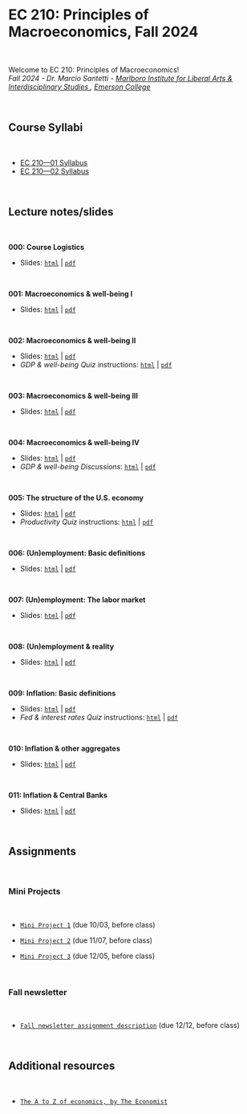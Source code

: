 # EC 210: Principles of Macroeconomics, Fall 2024

<br>

Welcome to EC 210: Principles of Macroeconomics!<br>
*Fall 2024 - Dr. Marcio Santetti - [Marlboro Institute for Liberal Arts & Interdisciplinary Studies ](https://emerson.edu/academics/schools-labs-and-centers/marlboro-institute), [Emerson College](https://www.emerson.edu/)*

<br>

## Course Syllabi

<br>

  - [EC 210&mdash;01 Syllabus](https://raw.githack.com/marciosantetti/ec210-fall24/main/syllabus/ec210-01-syllabus-fall24.pdf)
  - [EC 210&mdash;02 Syllabus](https://raw.githack.com/marciosantetti/ec210-fall24/main/syllabus/ec210-02-syllabus-fall24.pdf)

<br>


## Lecture notes/slides


<br>

**000: Course Logistics**

  - Slides: [`html`](https://raw.githack.com/marciosantetti/ec210-fall24/main/lectures/000-logistics/000-logistics.html) | [`pdf`](https://raw.githack.com/marciosantetti/ec210-fall24/main/lectures/000-logistics/000-logistics.pdf)

<br>

**001: Macroeconomics & well-being I**

  - Slides: [`html`](https://raw.githack.com/marciosantetti/ec210-fall24/main/lectures/001-big-picture/001-big-picture.html) | [`pdf`](https://raw.githack.com/marciosantetti/ec210-fall24/main/lectures/001-big-picture/001-big-picture.pdf)

<br>

**002: Macroeconomics & well-being II**

  - Slides: [`html`](https://raw.githack.com/marciosantetti/ec210-fall24/main/lectures/001-big-picture/001-big-picture-2.html) | [`pdf`](https://raw.githack.com/marciosantetti/ec210-fall24/main/lectures/001-big-picture/001-big-picture-2.pdf)
  - *GDP & well-being Quiz* instructions: [`html`](https://raw.githack.com/marciosantetti/ec210-fall24/main/lectures/001-big-picture/quiz-reading-1.html) | [`pdf`](https://raw.githack.com/marciosantetti/ec210-fall24/main/lectures/001-big-picture/quiz-reading-1.pdf)

<br>

**003: Macroeconomics & well-being III**

  - Slides: [`html`](https://raw.githack.com/marciosantetti/ec210-fall24/main/lectures/001-big-picture/001-big-picture-3.html) | [`pdf`](https://raw.githack.com/marciosantetti/ec210-fall24/main/lectures/001-big-picture/001-big-picture-3.pdf)

<br>

**004: Macroeconomics & well-being IV**

  - Slides: [`html`](https://raw.githack.com/marciosantetti/ec210-fall24/main/lectures/001-big-picture/001-big-picture-4.html) | [`pdf`](https://raw.githack.com/marciosantetti/ec210-fall24/main/lectures/001-big-picture/001-big-picture-4.pdf)
  - *GDP & well-being Discussions*: [`html`](https://raw.githack.com/marciosantetti/ec210-fall24/refs/heads/main/lectures/001-big-picture/well-being-discussions.html) | [`pdf`](https://raw.githack.com/marciosantetti/ec210-fall24/refs/heads/main/lectures/001-big-picture/macro-well-being-discussions.pdf
)


<br>

**005: The structure of the U.S. economy**

  - Slides: [`html`](https://raw.githack.com/marciosantetti/ec210-fall24/main/lectures/002-us-economy/002-us-economy.html) | [`pdf`](https://raw.githack.com/marciosantetti/ec210-fall24/main/lectures/002-us-economy/002-us-economy.pdf)
  - *Productivity Quiz* instructions: [`html`](https://raw.githack.com/marciosantetti/ec210-fall24/main/lectures/002-us-economy/quiz-reading-2.html) | [`pdf`](https://raw.githack.com/marciosantetti/ec210-fall24/main/lectures/002-us-economy/quiz-reading-2.pdf)

<br>

**006: (Un)employment: Basic definitions**

  - Slides: [`html`](https://rawcdn.githack.com/marciosantetti/ec210-fall24/refs/heads/main/lectures/003-unemployment/003-unemp-1.html) | [`pdf`](https://rawcdn.githack.com/marciosantetti/ec210-fall24/refs/heads/main/lectures/003-unemployment/003-unemp-1.pdf)

<br>

**007: (Un)employment: The labor market**

  - Slides: [`html`](https://rawcdn.githack.com/marciosantetti/ec210-fall24/refs/heads/main/lectures/003-unemployment/003-unemp-2.html) | [`pdf`](https://rawcdn.githack.com/marciosantetti/ec210-fall24/refs/heads/main/lectures/003-unemployment/003-unemp-2.pdf)


<br>

**008: (Un)employment & reality**

  - Slides: [`html`](https://rawcdn.githack.com/marciosantetti/ec210-fall24/refs/heads/main/lectures/003-unemployment/003-unemp-3.html) | [`pdf`](https://rawcdn.githack.com/marciosantetti/ec210-fall24/refs/heads/main/lectures/003-unemployment/003-unemp-3.pdf)


<br>

**009: Inflation: Basic definitions**

  - Slides: [`html`](https://rawcdn.githack.com/marciosantetti/ec210-fall24/refs/heads/main/lectures/004-inflation/004-inflation-1.html) | [`pdf`](https://rawcdn.githack.com/marciosantetti/ec210-fall24/refs/heads/main/lectures/004-inflation/004-inflation-1.pdf)
  - *Fed & interest rates Quiz* instructions: [`html`](https://raw.githack.com/marciosantetti/ec210-fall24/refs/heads/main/lectures/004-inflation/quiz-reading-3.html) | [`pdf`](https://raw.githack.com/marciosantetti/ec210-fall24/refs/heads/main/lectures/004-inflation/quiz-reading-3.pdf)

<br>

**010: Inflation & other aggregates**

  - Slides: [`html`](https://rawcdn.githack.com/marciosantetti/ec210-fall24/refs/heads/main/lectures/004-inflation/004-inflation-2.html) | [`pdf`](https://rawcdn.githack.com/marciosantetti/ec210-fall24/refs/heads/main/lectures/004-inflation/004-inflation-2.pdf)

<br>

**011: Inflation & Central Banks**

  - Slides: [`html`](https://rawcdn.githack.com/marciosantetti/ec210-fall24/refs/heads/main/lectures/004-inflation/004-inflation-3.html) | [`pdf`](https://rawcdn.githack.com/marciosantetti/ec210-fall24/refs/heads/main/lectures/004-inflation/004-inflation-3.pdf)

<br>

## Assignments

<br>

### Mini Projects

<br>

  - [`Mini Project 1`](https://raw.githack.com/marciosantetti/ec210-fall24/main/mini-projects/mp1-fall24.pdf) (due 10/03, before class)

  - [`Mini Project 2`](https://raw.githack.com/marciosantetti/ec210-fall24/main/mini-projects/mp2-fall24.pdf) (due 11/07, before class)

  - [`Mini Project 3`](https://raw.githack.com/marciosantetti/ec210-fall24/main/mini-projects/mp3-fall24.pdf) (due 12/05, before class)


<br>

### Fall newsletter

<br>

  - [`Fall newsletter assignment description`](https://raw.githack.com/marciosantetti/ec210-fall24/main/fall-newsletter/fall-newsletter-24.pdf) (due 12/12, before class)

<br>

## Additional resources

<br>

- [`The A to Z of economics, by The Economist`](https://www.economist.com/economics-a-to-z)

<br>

